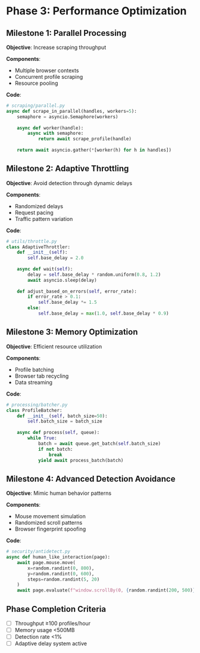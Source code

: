 # Phase 3: Performance Optimization

## Milestone 1: Parallel Processing
**Objective**: Increase scraping throughput

**Components**:
- Multiple browser contexts
- Concurrent profile scraping
- Resource pooling

**Code**:
```python
# scraping/parallel.py
async def scrape_in_parallel(handles, workers=5):
    semaphore = asyncio.Semaphore(workers)
    
    async def worker(handle):
        async with semaphore:
            return await scrape_profile(handle)
            
    return await asyncio.gather(*[worker(h) for h in handles])
```

## Milestone 2: Adaptive Throttling
**Objective**: Avoid detection through dynamic delays

**Components**:
- Randomized delays
- Request pacing
- Traffic pattern variation

**Code**:
```python
# utils/throttle.py
class AdaptiveThrottler:
    def __init__(self):
        self.base_delay = 2.0
        
    async def wait(self):
        delay = self.base_delay * random.uniform(0.8, 1.2)
        await asyncio.sleep(delay)
        
    def adjust_based_on_errors(self, error_rate):
        if error_rate > 0.1:
            self.base_delay *= 1.5
        else:
            self.base_delay = max(1.0, self.base_delay * 0.9)
```

## Milestone 3: Memory Optimization
**Objective**: Efficient resource utilization

**Components**:
- Profile batching
- Browser tab recycling
- Data streaming

**Code**:
```python
# processing/batcher.py
class ProfileBatcher:
    def __init__(self, batch_size=50):
        self.batch_size = batch_size
        
    async def process(self, queue):
        while True:
            batch = await queue.get_batch(self.batch_size)
            if not batch:
                break
            yield await process_batch(batch)
```

## Milestone 4: Advanced Detection Avoidance
**Objective**: Mimic human behavior patterns

**Components**:
- Mouse movement simulation
- Randomized scroll patterns
- Browser fingerprint spoofing

**Code**:
```python
# security/antidetect.py
async def human_like_interaction(page):
    await page.mouse.move(
        x=random.randint(0, 800),
        y=random.randint(0, 600),
        steps=random.randint(5, 20)
    )
    await page.evaluate(f"window.scrollBy(0, {random.randint(200, 500)})")
```

## Phase Completion Criteria
- [ ] Throughput ≥100 profiles/hour
- [ ] Memory usage <500MB
- [ ] Detection rate <1%
- [ ] Adaptive delay system active
